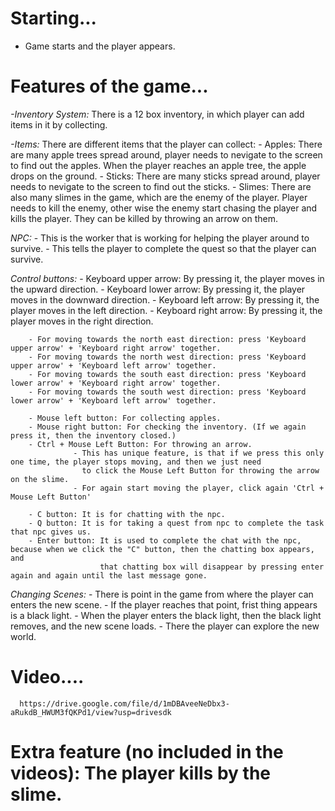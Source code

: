 # Starting...
- Game starts and the player appears.

# Features of the game...
  *-Inventory System:*
        There is a 12 box inventory, in which player can add items in it by collecting.
        
  *-Items:*
        There are different items that the player can collect:
        - Apples: There are many apple trees spread around, player needs to nevigate to the screen to find out the apples.
                  When the player reaches an apple tree, the apple drops on the ground.
        - Sticks: There are many sticks spread around, player needs to nevigate to the screen to find out the sticks.
        - Slimes: There are also many slimes in the game, which are the enemy of the player.
                  Player needs to kill the enemy, other wise the enemy start chasing the player and kills the player.
                  They can be killed by throwing an arrow on them.
                  
  *NPC:*
        - This is the worker that is working for helping the player around to survive.
        - This tells the player to complete the quest so that the player can survive.
        
  *Control buttons:*
        - Keyboard upper arrow: By pressing it, the player moves in the upward direction.
        - Keyboard lower arrow: By pressing it, the player moves in the downward direction.
        - Keyboard left arrow: By pressing it, the player moves in the left direction.
        - Keyboard right arrow: By pressing it, the player moves in the right direction.

        - For moving towards the north east direction: press 'Keyboard upper arrow' + 'Keyboard right arrow' together.
        - For moving towards the north west direction: press 'Keyboard upper arrow' + 'Keyboard left arrow' together.
        - For moving towards the south east direction: press 'Keyboard lower arrow' + 'Keyboard right arrow' together.
        - For moving towards the south west direction: press 'Keyboard lower arrow' + 'Keyboard left arrow' together.

        - Mouse left button: For collecting apples.
        - Mouse right button: For checking the inventory. (If we again press it, then the inventory closed.)
        - Ctrl + Mouse Left Button: For throwing an arrow. 
                  - This has unique feature, is that if we press this only one time, the player stops moving, and then we just need 
                    to click the Mouse Left Button for throwing the arrow on the slime.
                  - For again start moving the player, click again 'Ctrl + Mouse Left Button'

        - C button: It is for chatting with the npc.
        - Q button: It is for taking a quest from npc to complete the task that npc gives us.
        - Enter button: It is used to complete the chat with the npc, because when we click the "C" button, then the chatting box appears, and 
                        that chatting box will disappear by pressing enter again and again until the last message gone.
    
  *Changing Scenes:*
        - There is point in the game from where the player can enters the new scene.
        - If the player reaches that point, frist thing appears is a black light.
        - When the player enters the black light, then the black light removes, and the new scene loads.
        - There the player can explore the new world.

# Video....
      https://drive.google.com/file/d/1mDBAveeNeDbx3-aRukdB_HWUM3fQKPd1/view?usp=drivesdk

# Extra feature (no included in the videos): The player kills by the slime.
    








        
